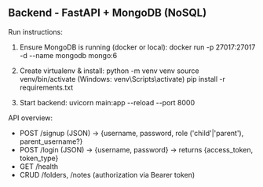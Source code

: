 Backend - FastAPI + MongoDB (NoSQL)
----------------------------------
Run instructions:

1. Ensure MongoDB is running (docker or local):
   docker run -p 27017:27017 -d --name mongodb mongo:6

2. Create virtualenv & install:
   python -m venv venv
   source venv/bin/activate   (Windows: venv\Scripts\activate)
   pip install -r requirements.txt

3. Start backend:
   uvicorn main:app --reload --port 8000

API overview:
- POST /signup  (JSON) -> {username, password, role ('child'|'parent'), parent_username?}
- POST /login   (JSON) -> {username, password} -> returns {access_token, token_type}
- GET /health
- CRUD /folders, /notes (authorization via Bearer token)
